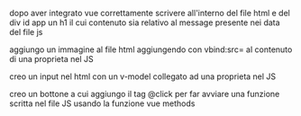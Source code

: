 <!-- Descrizione:
Stampare a schermo un messaggio all’interno di un h1, utilizzando i data.
Bonus:
Aggiungere alla pagina un’immagine, presa anch’essa da un data.
Bonus 2:
Aggiungiamo la possibilita' di modificare in tempo reale con un input sia l'h1 che l'url dell'immagine!
Bonus Special:
Al click sull'immagine facciamo succedere qualcosa di creativo! -->

dopo aver integrato vue correttamente scrivere all'interno del file html e del div id app un h1 il cui contenuto sia relativo al message presente nei data del file js

aggiungo un immagine al file html aggiungendo con vbind:src= al contenuto di una proprieta nel JS

creo un input nel html con un v-model collegato ad una proprieta nel JS

creo un bottone a cui aggiungo il tag @click per far avviare una funzione scritta nel file JS usando la funzione vue methods